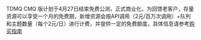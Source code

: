 TDMQ CMQ 版计划于4月27日结束免费公测，正式商业化，为回馈老客户，存量资源可以享受一个月的免费期，新增资源会按API调用（2元/百万次调用）+队列和主题数量（每个2元/日）进行计费，并提供一定的免费额度，具体信息请参考[购买指南](https://cloud.tencent.com/document/product/1496/61003)
